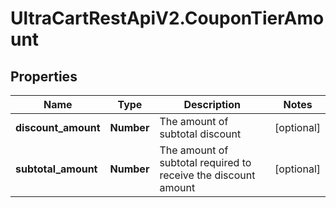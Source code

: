 # UltraCartRestApiV2.CouponTierAmount

## Properties
Name | Type | Description | Notes
------------ | ------------- | ------------- | -------------
**discount_amount** | **Number** | The amount of subtotal discount | [optional] 
**subtotal_amount** | **Number** | The amount of subtotal required to receive the discount amount | [optional] 


